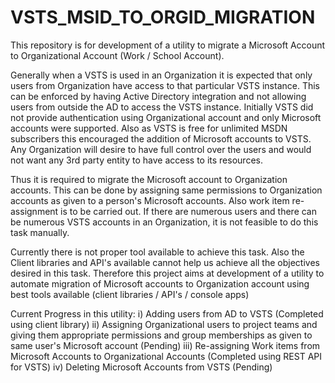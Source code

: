 # VSTS_MSID_TO_ORGID_MIGRATION

This repository is for development of a utility to migrate a Microsoft Account to Organizational Account (Work / School Account).

Generally when a VSTS is used in an Organization it is expected that only users from Organization have access to that particular VSTS instance. This can be enforced by having Active Directory integration and not allowing users from outside the AD to access the VSTS instance. Initially VSTS did not provide authentication using Organizational account and only Microsoft accounts were supported. Also as VSTS is free for unlimited MSDN subscribers this encouraged the addition of Microsoft accounts to VSTS. Any Organization will desire to have full control over the users and would not want any 3rd party entity to have access to its resources. 
  
Thus it is required to migrate the Microsoft account to Organization accounts. This can be done by assigning same permissions to Organization accounts as given to a person's Microsoft accounts. Also work item re-assignment is to be carried out. If there are numerous users and there can be numerous VSTS accounts in an Organization, it is not feasible to do this task manually.
 
Currently there is not proper tool available to achieve this task. Also the Client libraries and API's available cannot help us achieve all the objectives desired in this task. Therefore this project aims at development of a utility to automate migration of Microsoft accounts to Organization account using best tools available (client libraries / API's / console apps)
    
Current Progress in this utility:
i)	Adding users from AD to VSTS (Completed using client library)
ii)	Assigning Organizational users to project teams and giving them appropriate permissions and group memberships as given to same user's Microsoft account (Pending)
iii)	Re-assigning Work items from Microsoft Accounts to Organizational Accounts (Completed using REST API for VSTS)
iv)	Deleting Microsoft Accounts from VSTS (Pending)
